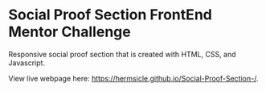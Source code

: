 # Social Proof Section FrontEnd Mentor Challenge

Responsive social proof section that is created with HTML, CSS, and Javascript.

View live webpage here: https://hermsicle.github.io/Social-Proof-Section-/.